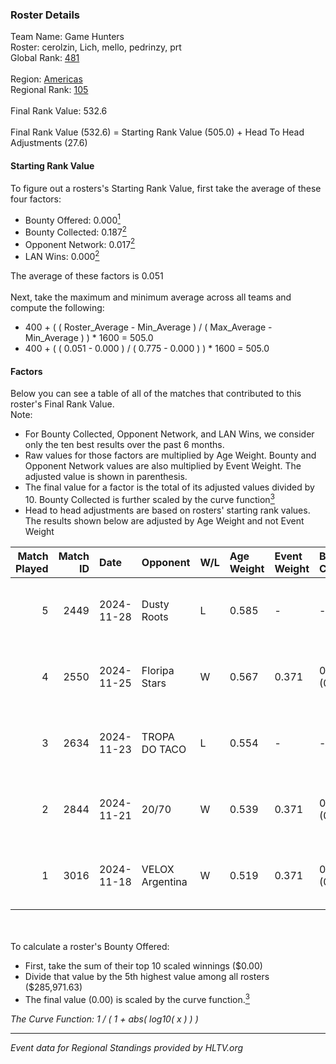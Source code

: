 ### Roster Details<br />
Team Name: Game Hunters<br />
Roster: cerolzin, Lich, mello, pedrinzy, prt<br />
Global Rank: [481](../../standings_global_2025_02_28.md)<br />
<br />
Region: [Americas]( ../../standings_americas_2025_02_28.md)<br />
Regional Rank: [105]( ../../standings_americas_2025_02_28.md)<br />
<br />
Final Rank Value:  532.6<br />
<br />
Final Rank Value (532.6) = Starting Rank Value (505.0) + Head To Head Adjustments (27.6)<br />

#### Starting Rank Value<br />
To figure out a rosters's Starting Rank Value, first take the average of these four factors:<br />
- Bounty Offered: 0.000[<sup>1</sup>](#table2)
- Bounty Collected: 0.187[<sup>2</sup>](#table1)
- Opponent Network: 0.017[<sup>2</sup>](#table1)
- LAN Wins: 0.000[<sup>2</sup>](#table1)

The average of these factors is 0.051<br />
<br />
Next, take the maximum and minimum average across all teams and compute the following:<br />
- 400 + ( ( Roster_Average - Min_Average ) / ( Max_Average - Min_Average ) ) * 1600 = 505.0
- 400 + ( ( 0.051 - 0.000 ) / ( 0.775 - 0.000 ) ) * 1600 = 505.0


#### Factors<br />
Below you can see a table of all of the matches that contributed to this roster's Final Rank Value.<br />
Note:<br />

- For Bounty Collected, Opponent Network, and LAN Wins, we consider only the ten best results over the past 6 months.
- Raw values for those factors are multiplied by Age Weight. Bounty and Opponent Network values are also multiplied by Event Weight. The adjusted value is shown in parenthesis.
- The final value for a factor is the total of its adjusted values divided by 10. Bounty Collected is further scaled by the curve function[<sup>3</sup>](#curveFunction)
- Head to head adjustments are based on rosters' starting rank values. The results shown below are adjusted by Age Weight and not Event Weight
<span id="table1"></span><br />


| Match Played | Match ID | Date       | Opponent        | W/L | Age Weight | Event Weight | Bounty Collected | Opponent Network | LAN Wins  | H2H Adj. | Roster                               |
| -: | -: | :- | :- | :- | :- | :- | :- | :- | :- | -: | :- |
|            5 |     2449 | 2024-11-28 | Dusty Roots     | L   | 0.585      | -            | -                | -                | -         |    -3.60 | cerolzin, Lich, mello, pedrinzy, prt |
|            4 |     2550 | 2024-11-25 | Floripa Stars   | W   | 0.567      | 0.371        | 0.001 (0.000)    | 0.327 (0.069)    | 0 (0.000) |    12.44 | cerolzin, Lich, mello, pedrinzy, prt |
|            3 |     2634 | 2024-11-23 | TROPA DO TACO   | L   | 0.554      | -            | -                | -                | -         |    -3.27 | cerolzin, Lich, mello, pedrinzy, prt |
|            2 |     2844 | 2024-11-21 | 20/70           | W   | 0.539      | 0.371        | 0.002 (0.000)    | 0.313 (0.062)    | 0 (0.000) |    11.95 | cerolzin, Lich, mello, pedrinzy, prt |
|            1 |     3016 | 2024-11-18 | VELOX Argentina | W   | 0.519      | 0.371        | 0.000 (0.000)    | 0.187 (0.036)    | 0 (0.000) |    10.08 | cerolzin, Lich, mello, pedrinzy, prt |

<br />
<span id="table2"></span><br />
To calculate a roster's Bounty Offered:<br />

- First, take the sum of their top 10 scaled winnings ($0.00)
- Divide that value by the 5th highest value among all rosters ($285,971.63)
- The final value (0.00) is scaled by the curve function.[<sup>3</sup>](#curveFunction)

<span id="curveFunction"></span>_The Curve Function: 1 / ( 1 + abs( log10( x ) ) )_<br />

---
_Event data for Regional Standings provided by HLTV.org_<br />
